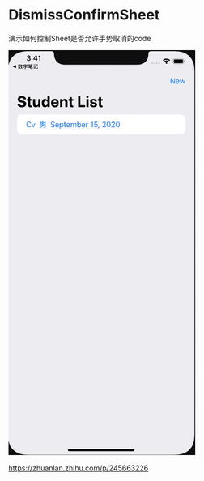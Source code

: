 # DismissConfirmSheet
演示如何控制Sheet是否允许手势取消的code

![Demo](dissmissConfirmSheetPic.gif)

https://zhuanlan.zhihu.com/p/245663226
